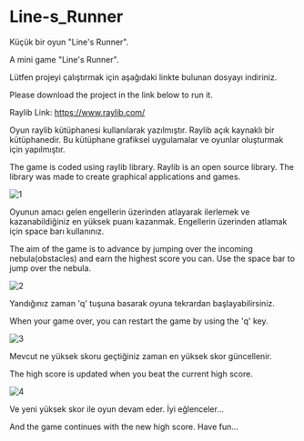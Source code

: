 # Line-s_Runner
 Küçük bir oyun "Line's Runner".
 
 A mini game "Line's Runner".
 
Lütfen projeyi çalıştırmak için aşağıdaki linkte bulunan dosyayı indiriniz.

Please download the project in the link below to run it.
 
Raylib Link: https://www.raylib.com/
 
Oyun raylib kütüphanesi kullanılarak yazılmıştır. Raylib açık kaynaklı bir kütüphanedir. Bu kütüphane grafiksel uygulamalar ve oyunlar oluşturmak için yapılmıştır.

The game is coded using raylib library. Raylib is an open source library. The library was made to create graphical applications and games.

![1](https://user-images.githubusercontent.com/76453513/217070010-8f601b1f-018c-43d0-b5ee-248fd79ba0a3.png)

Oyunun amacı gelen engellerin üzerinden atlayarak ilerlemek ve kazanabildiğiniz en yüksek puanı kazanmak. Engellerin üzerinden atlamak için space barı kullanınız.

The aim of the game is to advance by jumping over the incoming nebula(obstacles) and earn the highest score you can. Use the space bar to jump over the nebula.

![2](https://user-images.githubusercontent.com/76453513/217070142-b5a8cd4a-03e2-4f27-82f7-335249d1c584.png)

Yandığınız zaman 'q' tuşuna basarak oyuna tekrardan başlayabilirsiniz.

When your game over, you can restart the game by using the 'q' key.

![3](https://user-images.githubusercontent.com/76453513/217070528-e96ac8af-49c0-406e-850a-710d15cc3521.png)

Mevcut ne yüksek skoru geçtiğiniz zaman en yüksek skor güncellenir.

The high score is updated when you beat the current high score.

![4](https://user-images.githubusercontent.com/76453513/217070724-728d6ac9-b9dc-4902-8c3f-a90e65e442cf.png)

Ve yeni yüksek skor ile oyun devam eder. İyi eğlenceler...

And the game continues with the new high score. Have fun...
